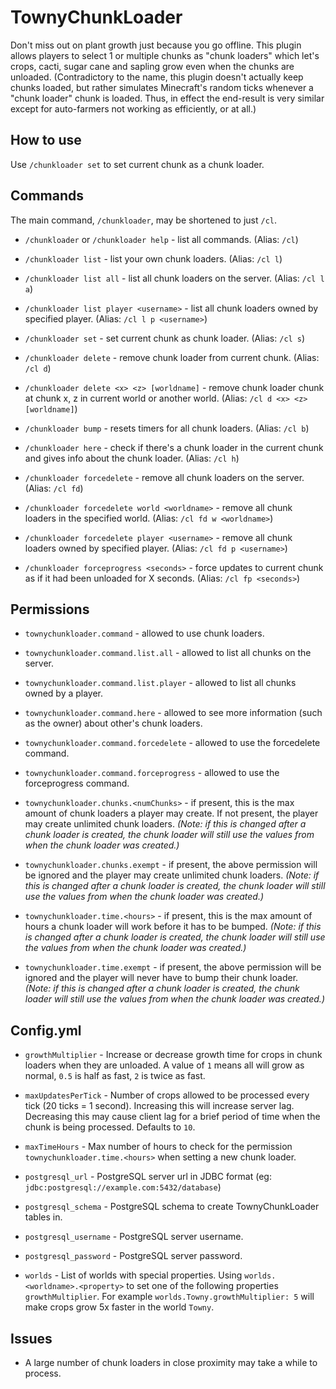 # TownyChunkLoader
Don't miss out on plant growth just because you go offline. This plugin allows players to select 1 or multiple chunks as "chunk loaders" which let's crops, cacti, sugar cane and sapling grow even when the chunks are unloaded. (Contradictory to the name, this plugin doesn't actually keep chunks loaded, but rather simulates Minecraft's random ticks whenever a "chunk loader" chunk is loaded. Thus, in effect the end-result is very similar except for auto-farmers not working as efficiently, or at all.) 

## How to use
Use `/chunkloader set` to set current chunk as a chunk loader.

## Commands
The main command, `/chunkloader`, may be shortened to just `/cl`.
- `/chunkloader` or `/chunkloader help` - list all commands. (Alias: `/cl`)

- `/chunkloader list` - list your own chunk loaders. (Alias: `/cl l`)
- `/chunkloader list all` - list all chunk loaders on the server. (Alias: `/cl l a`)
- `/chunkloader list player <username>` - list all chunk loaders owned by specified player. (Alias: `/cl l p <username>`) 

- `/chunkloader set` - set current chunk as chunk loader. (Alias: `/cl s`)

- `/chunkloader delete` - remove chunk loader from current chunk. (Alias: `/cl d`)
- `/chunkloader delete <x> <z> [worldname]` - remove chunk loader chunk at chunk x, z in current world or another world. (Alias: `/cl d <x> <z> [worldname]`)

- `/chunkloader bump` - resets timers for all chunk loaders. (Alias: `/cl b`)

- `/chunkloader here` - check if there's a chunk loader in the current chunk and gives info about the chunk loader. (Alias: `/cl h`)

- `/chunkloader forcedelete` - remove all chunk loaders on the server. (Alias: `/cl fd`)
- `/chunkloader forcedelete world <worldname>` - remove all chunk loaders in the specified world. (Alias: `/cl fd w <worldname>`)
- `/chunkloader forcedelete player <username>` - remove all chunk loaders owned by specified player. (Alias: `/cl fd p <username>`)

- `/chunkloader forceprogress <seconds>` - force updates to current chunk as if it had been unloaded for X seconds. (Alias: `/cl fp <seconds>`)

## Permissions
- `townychunkloader.command` - allowed to use chunk loaders.

- `townychunkloader.command.list.all` - allowed to list all chunks on the server.
- `townychunkloader.command.list.player` - allowed to list all chunks owned by a player.

- `townychunkloader.command.here` - allowed to see more information (such as the owner) about other's chunk loaders.

- `townychunkloader.command.forcedelete` - allowed to use the forcedelete command.

- `townychunkloader.command.forceprogress` - allowed to use the forceprogress command.

- `townychunkloader.chunks.<numChunks>` - if present, this is the max amount of chunk loaders a player may create. If not present, the player may create unlimited chunk loaders. *(Note: if this is changed after a chunk loader is created, the chunk loader will still use the values from when the chunk loader was created.)*
- `townychunkloader.chunks.exempt` - if present, the above permission will be ignored and the player may create unlimited chunk loaders. *(Note: if this is changed after a chunk loader is created, the chunk loader will still use the values from when the chunk loader was created.)*

- `townychunkloader.time.<hours>` - if present, this is the max amount of hours a chunk loader will work before it has to be bumped. *(Note: if this is changed after a chunk loader is created, the chunk loader will still use the values from when the chunk loader was created.)*
- `townychunkloader.time.exempt` - if present, the above permission will be ignored and the player will never have to bump their chunk loader. *(Note: if this is changed after a chunk loader is created, the chunk loader will still use the values from when the chunk loader was created.)*

## Config.yml
- `growthMultiplier` - Increase or decrease growth time for crops in chunk loaders when they are unloaded. A value of `1` means all will grow as normal, `0.5` is half as fast, `2` is twice as fast. 

- `maxUpdatesPerTick` - Number of crops allowed to be processed every tick (20 ticks = 1 second). Increasing this will increase server lag. Decreasing this may cause client lag for a brief period of time when the chunk is being processed. Defaults to `10`.

- `maxTimeHours` - Max number of hours to check for the permission `townychunkloader.time.<hours>` when setting a new chunk loader.

- `postgresql_url` - PostgreSQL server url in JDBC format (eg: `jdbc:postgresql://example.com:5432/database`)
- `postgresql_schema` - PostgreSQL schema to create TownyChunkLoader tables in.
- `postgresql_username` - PostgreSQL server username.
- `postgresql_password` - PostgreSQL server password.

- `worlds` - List of worlds with special properties. Using `worlds.<worldname>.<property>` to set one of the following properties `growthMultiplier`. For example `worlds.Towny.growthMultiplier: 5` will make crops grow 5x faster in the world `Towny`.

## Issues
- A large number of chunk loaders in close proximity may take a while to process.